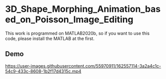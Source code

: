 # 3D_Shape_Morphing_Animation_based_on_Poisson_Image_Editing
This work is programmed on MATLAB2020b, so if you want to use this code, please install the MATLAB at the first.


## Demo
https://user-images.githubusercontent.com/55970911/162557114-3a2a4c1c-54c9-433c-8608-1b2f17d4315c.mp4
